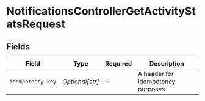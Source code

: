 # NotificationsControllerGetActivityStatsRequest


## Fields

| Field                             | Type                              | Required                          | Description                       |
| --------------------------------- | --------------------------------- | --------------------------------- | --------------------------------- |
| `idempotency_key`                 | *Optional[str]*                   | :heavy_minus_sign:                | A header for idempotency purposes |